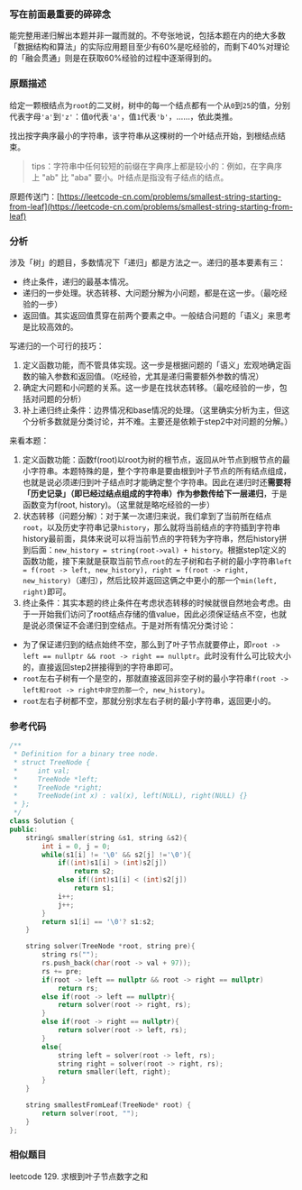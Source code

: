 ### 写在前面最重要的碎碎念

能完整用递归解出本题并非一蹴而就的。不夸张地说，包括本题在内的绝大多数「数据结构和算法」的实际应用题目至少有60%是吃经验的，而剩下40%对理论的「融会贯通」则是在获取60%经验的过程中逐渐得到的。

### 原题描述

给定一颗根结点为`root`的二叉树，树中的每一个结点都有一个从`0`到`25`的值，分别代表字母`'a'`到`'z'`：值`0`代表`'a'`，值`1`代表`'b'`，......，依此类推。

找出按字典序最小的字符串，该字符串从这棵树的一个叶结点开始，到根结点结束。

> tips：字符串中任何较短的前缀在字典序上都是较小的：例如，在字典序上 "ab" 比 "aba" 要小。叶结点是指没有子结点的结点。

原题传送门：[https://leetcode-cn.com/problems/smallest-string-starting-from-leaf](https://leetcode-cn.com/problems/smallest-string-starting-from-leaf)

### 分析

涉及「树」的题目，多数情况下「递归」都是方法之一。递归的基本要素有三：

+ 终止条件，递归的最基本情况。
+ 递归的一步处理。状态转移、大问题分解为小问题，都是在这一步。（最吃经验的一步）
+ 返回值。其实返回值贯穿在前两个要素之中。一般结合问题的「语义」来思考是比较高效的。

写递归的一个可行的技巧：

1. 定义函数功能，而不管具体实现。这一步是根据问题的「语义」宏观地确定函数的输入参数和返回值。（吃经验，尤其是递归需要额外参数的情况）
2. 确定大问题和小问题的关系。这一步是在找状态转移。（最吃经验的一步，包括对问题的分析）
3. 补上递归终止条件：边界情况和base情况的处理。（这里确实分析为主，但这个分析多数就是分类讨论，并不难。主要还是依赖于step2中对问题的分解。）

来看本题：

1. 定义函数功能：函数f(root)以root为树的根节点，返回从叶节点到根节点的最小字符串。本题特殊的是，整个字符串是要由根到叶子节点的所有结点组成，也就是说必须递归到叶子结点时才能确定整个字符串。因此在递归时还**需要将「历史记录」（即已经过结点组成的字符串）作为参数传给下一层递归**，于是函数变为f(root, history)。（这里就是略吃经验的一步）
2. 状态转移（问题分解）：对于某一次递归来说，我们拿到了当前所在结点`root`，以及历史字符串记录`history`，那么就将当前结点的字符插到字符串history最前面，具体来说可以将当前节点的字符转为字符串，然后history拼到后面：`new_history = string(root->val) + history`。根据step1定义的函数功能，接下来就是获取当前节点`root`的左子树和右子树的最小字符串`left = f(root -> left, new_history), right = f(root -> right, new_history)`（递归），然后比较并返回这俩之中更小的那一个`min(left, right)`即可。
3. 终止条件：其实本题的终止条件在考虑状态转移的时候就很自然地会考虑。由于一开始我们访问了root结点存储的值value，因此必须保证结点不空，也就是说必须保证不会递归到空结点。于是对所有情况分类讨论：

+ 为了保证递归到的结点始终不空，那么到了叶子节点就要停止，即`root -> left == nullptr && root -> right == nullptr`。此时没有什么可比较大小的，直接返回step2拼接得到的字符串即可。
+ `root`左右子树有一个是空的，那就直接返回非空子树的最小字符串`f(root -> left和root -> right中非空的那一个, new_history)`。
+ `root`左右子树都不空，那就分别求左右子树的最小字符串，返回更小的。

### 参考代码

``` c++
/**
 * Definition for a binary tree node.
 * struct TreeNode {
 *     int val;
 *     TreeNode *left;
 *     TreeNode *right;
 *     TreeNode(int x) : val(x), left(NULL), right(NULL) {}
 * };
 */
class Solution {
public:
    string& smaller(string &s1, string &s2){
        int i = 0, j = 0;
        while(s1[i] != '\0' && s2[j] !='\0'){
            if((int)s1[i] > (int)s2[j])
                return s2;
            else if((int)s1[i] < (int)s2[j])
                return s1;
            i++;
            j++;
        }
        return s1[i] == '\0'? s1:s2;
    }

    string solver(TreeNode *root, string pre){
        string rs("");
        rs.push_back(char(root -> val + 97));
        rs += pre;
        if(root -> left == nullptr && root -> right == nullptr)
            return rs;
        else if(root -> left == nullptr){
            return solver(root -> right, rs);
        }
        else if(root -> right == nullptr){
            return solver(root -> left, rs);
        }
        else{
            string left = solver(root -> left, rs);
            string right = solver(root -> right, rs);
            return smaller(left, right);
        }
    }

    string smallestFromLeaf(TreeNode* root) {
        return solver(root, "");
    }
};
```

### 相似题目

leetcode 129. 求根到叶子节点数字之和
